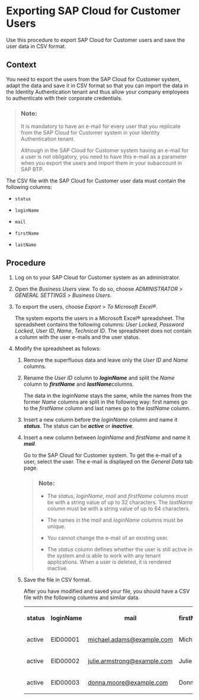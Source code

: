 <!-- loio096332dc230e413eac72b15fb0b0930f -->

# Exporting SAP Cloud for Customer Users

Use this procedure to export SAP Cloud for Customer users and save the user data in CSV format.



<a name="loio096332dc230e413eac72b15fb0b0930f__context_gfl_mdx_k2b"/>

## Context

You need to export the users from the SAP Cloud for Customer system, adapt the data and save it in CSV format so that you can import the data in the Identity Authentication tenant and thus allow your company employees to authenticate with their corporate credentials.

> ### Note:  
> It is mandatory to have an e-mail for every user that you replicate from the SAP Cloud for Customer system in your Identity Authentication tenant.
> 
> Although in the SAP Cloud for Customer system having an e-mail for a user is not obligatory, you need to have this e-mail as a parameter when you export the users and import them in your subaccount in SAP BTP.

The CSV file with the SAP Cloud for Customer user data must contain the following columns:

-   `status`

-   `loginName`
-   `mail`
-   `firstName`

-   `lastName`




<a name="loio096332dc230e413eac72b15fb0b0930f__steps_ofl_mdx_k2b"/>

## Procedure

1.  Log on to your SAP Cloud for Customer system as an administrator.

2.  Open the *Business Users* view. To do so, choose *ADMINISTRATOR* \> *GENERAL SETTINGS* \> *Business Users*.

3.  To export the users, choose *Export* \> *To Microsoft Excel®*.

    The system exports the users in a Microsoft Excel® spreadsheet. The spreadsheet contains the following columns: *User Locked*, *Password Locked*, *User ID*, *Name*, *Technical ID*. The spreadsheet does not contain a column with the user e-mails and the user status.

4.  Modify the spreadsheet as follows:

    1.  Remove the superfluous data and leave only the *User ID* and *Name* columns.

    2.  Rename the *User ID* column to ***loginName*** and split the *Name* column to ***firstName*** and ***lastName***columns.

        The data in the *loginName* stays the same, while the names from the former *Name* columns are split in the following way: first names go to the *firstName* column and last names go to the *lastName* column.

    3.  Insert a new column before the *loginName* column and name it ***status***. The status can be ***active*** or ***inactive***.

    4.  Insert a new column between *loginName* and *firstName* and name it ***mail***.

        Go to the SAP Cloud for Customer system. To get the e-mail of a user, select the user. The e-mail is displayed on the *General Data* tab page.

        > ### Note:  
        > -   The *status*, *loginName*, *mail* and *firstName* columns must be with a string value of up to 32 characters. The *lastName* column must be with a string value of up to 64 characters.
        > 
        > -   The names in the *mail* and *loginName* columns must be unique.
        > 
        > -   You cannot change the e-mail of an existing user.
        > 
        > -   The *status* column defines whether the user is still active in the system and is able to work with any tenant applications. When a user is deleted, it is rendered inactive.

    5.  Save the file in CSV format.

        After you have modified and saved your file, you should have a CSV file with the following columns and similar data.


        <table>
        <tr>
        <th valign="top">

        status


        
        </th>
        <th valign="top">

        loginName


        
        </th>
        <th valign="top">

        mail


        
        </th>
        <th valign="top">

        firstName


        
        </th>
        <th valign="top">

        lastName


        
        </th>
        </tr>
        <tr>
        <td valign="top">

        active


        
        </td>
        <td valign="top">

        EID00001


        
        </td>
        <td valign="top">

        michael.adams@example.com


        
        </td>
        <td valign="top">

        Michael


        
        </td>
        <td valign="top">

        Adams


        
        </td>
        </tr>
        <tr>
        <td valign="top">

        active


        
        </td>
        <td valign="top">

        EID00002


        
        </td>
        <td valign="top">

        julie.armstrong@example.com


        
        </td>
        <td valign="top">

        Julie


        
        </td>
        <td valign="top">

        Armstrong


        
        </td>
        </tr>
        <tr>
        <td valign="top">

        active


        
        </td>
        <td valign="top">

        EID00003


        
        </td>
        <td valign="top">

        donna.moore@example.com


        
        </td>
        <td valign="top">

        Donna


        
        </td>
        <td valign="top">

        Moore


        
        </td>
        </tr>
        </table>
        


